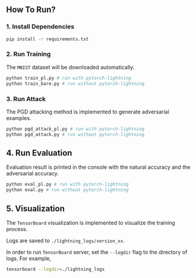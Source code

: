 
## How To Run?
### 1. Install Dependencies
```bash
pip install -r requirements.txt
```

### 2. Run Training
The `MNIST` dataset will be downloaded automatically.
```bash
python train_pl.py # run with pytorch-lightning
python train_bare.py # run without pytorch-lightning
```

### 3. Run Attack
The PGD attacking method is implemented to generate adversarial examples.
```bash
python pgd_attack_pl.py # run with pytorch-lightning
python pgd_attack.py # run without pytorch-lightning
```

## 4. Run Evaluation
Evaluation result is printed in the console with the natural accuracy and the adversarial accuracy.
```bash
python eval_pl.py # run with pytorch-lightning
python eval.py # run without pytorch-lightning
```

## 5. Visualization
The `TensorBoard` visualization is implemented to visualize the training process.

Logs are saved to `./lightning_logs/version_xx`.

In order to run `TensorBoard` server, set the `--logdir` flag to the directory of logs. For example,
```bash
tensorboard --logdir=./lightning_logs
```


